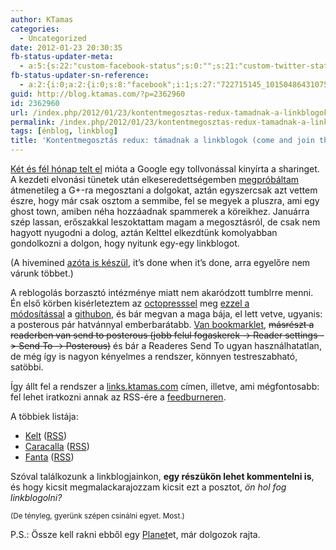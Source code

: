 ```yaml
---
author: KTamas
categories:
  - Uncategorized
date: 2012-01-23 20:30:35
fb-status-updater-meta:
  - a:5:{s:22:"custom-facebook-status";s:0:"";s:21:"custom-twitter-status";s:0:"";s:7:"fb-push";s:1:"1";s:7:"tw-push";s:1:"1";s:4:"push";s:1:"1";}
fb-status-updater-sn-reference:
  - a:2:{i:0;a:2:{i:0;s:8:"facebook";i:1;s:27:"722715145_10150486431075146";}i:1;a:2:{i:0;s:7:"twitter";i:1;s:18:"161531299104948225";}}
guid: http://blog.ktamas.com/?p=2362960
id: 2362960
url: /index.php/2012/01/23/kontentmegosztas-redux-tamadnak-a-linkblogok-come-and-join-the-revolution/
permalink: /index.php/2012/01/23/kontentmegosztas-redux-tamadnak-a-linkblogok-come-and-join-the-revolution/
tags: [énblog, linkblog]
title: 'Kontentmegosztás redux: támadnak a linkblogok (come and join the revolution)'
---
```


[Két és fél hónap telt el](http://blog.ktamas.com/index.php/2011/11/01/nem-oszthatom-meg-senkivel-megosztom-hat-mindenkivel-1031-never-forget/) mióta a Google egy tollvonással kinyírta a sharinget. A kezdeti elvonási tünetek után elkeseredettségemben [megpróbáltam](http://blog.ktamas.com/index.php/2011/11/04/kontentmegosztas/) átmenetileg a G+-ra megosztani a dolgokat, aztán egyszercsak azt vettem észre, hogy már csak osztom a semmibe, fel se megyek a pluszra, ami egy ghost town, amiben néha hozzáadnak spammerek a köreikhez. Januárra szép lassan, erőszakkal leszoktattam magam a megosztásról, de csak nem hagyott nyugodni a dolog, aztán Kelttel elkezdtünk komolyabban gondolkozni a dolgon, hogy nyitunk egy-egy linkblogot.

(A hivemined [azóta is készül](http://hiveminedblog.tumblr.com/post/15419153345/update), it&#8217;s done when it&#8217;s done, arra egyelőre nem várunk többet.)

A reblogolás borzasztó intézménye miatt nem akaródzott tumblrre menni. Én első körben kisérleteztem az [octopresssel](http://octopress.org) meg [ezzel a módosítással](http://philippkueng.ch/a-link-blog-with-octopress.html) a [githubon](http://octopress.org/docs/deploying/github/), és bár megvan a maga bája, el lett vetve, ugyanis: a posterous pár hatvánnyal emberbarátabb. [Van bookmarklet](http://posterous.com/help/bookmarklet), <del>másrészt a readerben van send to posterous (jobb felul fogaskerek -> Reader settings -> Send To -> Posterous)</del> és bár a Readeres Send To ugyan használhatatlan, de még így is nagyon kényelmes a rendszer, könnyen testreszabható, satöbbi.

Így állt fel a rendszer a [links.ktamas.com](http://links.ktamas.com/) címen, illetve, ami mégfontosabb: fel lehet iratkozni annak az RSS-ére a [feedburneren](http://feeds.feedburner.com/KtamasLinkblog).

A többiek listája:

  * [Kelt](http://link.worldshots.hu) ([RSS](http://feeds.feedburner.com/wslinkblog))
  * [Caracalla](http://caracallashare.tumblr.com/) ([RSS](http://caracallashare.tumblr.com/rss))
  * [Fanta](http://nordurljos.com/) ([RSS](http://nordurljos.com/rss))

Szóval találkozunk a linkblogjainkon, **egy részükön lehet kommentelni is**, és hogy kicsit megmalackarajozzam kicsit ezt a posztot, _ön hol fog linkblogolni?_

<small>(De tényleg, gyerünk szépen csinálni egyet. Most.)</small>

P.S.: Össze kell rakni ebből egy [Planet](http://www.planetplanet.org/)et, már dolgozok rajta.
